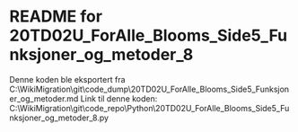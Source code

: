 # README for 20TD02U_ForAlle_Blooms_Side5_Funksjoner_og_metoder_8
Denne koden ble eksportert fra C:\WikiMigration\git\code_dump\20TD02U_ForAlle_Blooms_Side5_Funksjoner_og_metoder.md
Link til denne koden: C:\WikiMigration\git\code_repo\Python\20TD02U_ForAlle_Blooms_Side5_Funksjoner_og_metoder_8.py
